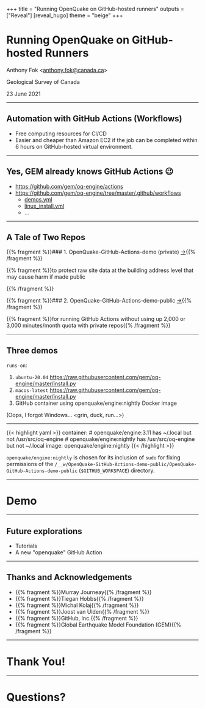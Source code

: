 +++
title = "Running OpenQuake on GitHub-hosted runners"
outputs = ["Reveal"]
[reveal_hugo]
theme = "beige"
+++

# Running OpenQuake on GitHub-hosted Runners

Anthony Fok &lt;anthony.fok@canada.ca&gt;

Geological Survey of Canada

23 June 2021

---

## Automation with GitHub Actions (Workflows)

* Free computing resources for CI/CD
* Easier and cheaper than Amazon EC2 if the job can be completed within 6 hours on GitHub-hosted virtual environment.

---

## Yes, GEM already knows GitHub Actions :wink:

* https://github.com/gem/oq-engine/actions
* https://github.com/gem/oq-engine/tree/master/.github/workflows
    * [demos.yml](https://github.com/gem/oq-engine/blob/master/.github/workflows/demos.yml)
    * [linux_install.yml](https://github.com/gem/oq-engine/blob/master/.github/workflows/linux_install.yml)
    * ...

---

## A Tale of Two Repos

{{% fragment %}}### 1. OpenQuake-GitHub-Actions-demo (private) [→](https://github.com/OpenDRR/OpenQuake-GitHub-Actions-demo){{% /fragment %}}

{{% fragment %}}to protect raw site data at the building address level that may cause harm if made public
  
{{% /fragment %}}

{{% fragment %}}### 2. OpenQuake-GitHub-Actions-demo-public [→](https://github.com/OpenDRR/OpenQuake-GitHub-Actions-demo){{% /fragment %}} 

{{% fragment %}}for running GitHub Actions without using up 2,000 or 3,000 minutes/month quota with private repos{{% /fragment %}}

---

## Three demos

`runs-on`:

1. `ubuntu-20.04`
    https://raw.githubusercontent.com/gem/oq-engine/master/install.py
2. `macos-latest`
    https://raw.githubusercontent.com/gem/oq-engine/master/install.py
3. GitHub container using openquake/engine:nightly Docker image

(Oops, I forgot Windows... &lt;grin, duck, run...&gt;)

---

{{< highlight yaml >}}
    container:
      # openquake/engine:3.11 has ~/.local but not /usr/src/oq-engine
      # openquake/engine:nightly has /usr/src/oq-engine but not ~/.local
      image: openquake/engine:nightly
{{< /highlight >}}

`openquake/engine:nightly` is chosen for its inclusion of `sudo` for fixing permissions of the `/__w/OpenQuake-GitHub-Actions-demo-public/OpenQuake-GitHub-Actions-demo-public` (`$GITHUB_WORKSPACE`) directory.

---

# Demo

---

## Future explorations

* Tutorials
* A new "openquake" GitHub Action

---

## Thanks and Acknowledgements

* {{% fragment %}}Murray Journeay{{% /fragment %}}
* {{% fragment %}}Tiegan Hobbs{{% /fragment %}}
* {{% fragment %}}Michal Kolaj{{% /fragment %}}
* {{% fragment %}}Joost van Ulden{{% /fragment %}}
* {{% fragment %}}GitHub, Inc.{{% /fragment %}}
* {{% fragment %}}Global Earthquake Model Foundation (GEM){{% /fragment %}}

---

# Thank You!

---

# Questions?
